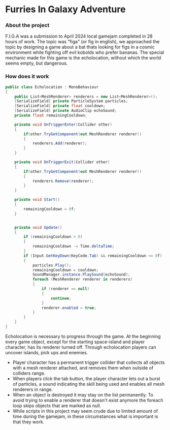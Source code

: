 # Furries In Galaxy Adventure

### About the project
F.I.G.A was a submission to April 2024 local gamejam completed in 28 hours of work. The topic was "figa" (or fig in english), we approached the topic by designing a game about a bat thats looking for figs in a cosmic environment while fighting off evil kobolds who prefer bananas.
The special mechanic made for this game is the echolocation, without which the world seems empty, but dangerous.

### How does it work
```csharp
public class Echolocation : MonoBehaviour
{
    public List<MeshRenderer> renderers = new List<MeshRenderer>();
    [SerializeField] private ParticleSystem particles;
    [SerializeField] private float cooldown;
    [SerializeField] private AudioClip echoSound;
    private float remainingCooldown;

    private void OnTriggerEnter(Collider other)
    {
        if(other.TryGetComponent(out MeshRenderer renderer))
        {
            renderers.Add(renderer);
        }
    }

    private void OnTriggerExit(Collider other)
    {
        if(other.TryGetComponent(out MeshRenderer renderer))
        {
            renderers.Remove(renderer);
        }
    }

    private void Start()
    {
        remainingCooldown = 0f;
    }


    private void Update()
    {
        if (remainingCooldown > 0)
        {
            remainingCooldown -= Time.deltaTime;
        }
        if (Input.GetKeyDown(KeyCode.Tab) && remainingCooldown <= 0f)
        {
            particles.Play();
            remainingCooldown = cooldown;
            SoundManager.instance.PlaySound(echoSound);
            foreach (MeshRenderer renderer in renderers)
            {
                if (renderer == null)
                {
                    continue;
                }
                renderer.enabled = true;
            }
        }
    }
}
```

Echolocation is necessary to progress through the game. At the beginning every game object, except for the starting space-island and player character, has its renderer turned off. Through echolocation players can uncover islands, pick ups and enemies. 
- Player character has a permanent trigger collider that collects all objects with a mesh renderer attached, and removes them when outside of colliders range.
- When players click the tab button, the player character lets out a burst of particles, a sound indicating the skill being used and enables all mesh renderers in range.
- When an object is destroyed it may stay on the list permanently. To avoid trying to enable a renderer that doesn't exist anymore the foreach loop skips objects that are marked as null.
- While scripts in this project may seem crude due to limited amount of time during the gamejam, in these circumstances what is important is that they work.
